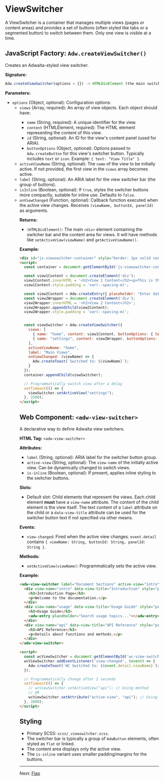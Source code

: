 # ViewSwitcher

A ViewSwitcher is a container that manages multiple views (pages or content areas) and provides a set of buttons (often styled like tabs or a segmented button) to switch between them. Only one view is visible at a time.

## JavaScript Factory: `Adw.createViewSwitcher()`

Creates an Adwaita-styled view switcher.

**Signature:**

```javascript
Adw.createViewSwitcher(options = {}) -> HTMLDivElement (the main switcher container)
```

**Parameters:**

*   `options` (Object, optional): Configuration options:
    *   `views` (Array<Object>, required): An array of view objects. Each object should have:
        *   `name` (String, required): A unique identifier for the view.
        *   `content` (HTMLElement, required): The HTML element representing the content of this view.
        *   `id` (String, optional): An ID for the view's content panel (used for ARIA).
        *   `buttonOptions` (Object, optional): Options passed to `Adw.createButton` for this view's switcher button. Typically includes `text` or `icon`. Example: `{ text: "View Title" }`.
    *   `activeViewName` (String, optional): The `name` of the view to be initially active. If not provided, the first view in the `views` array becomes active.
    *   `label` (String, optional): An ARIA label for the view switcher bar (the group of buttons).
    *   `isInline` (Boolean, optional): If `true`, styles the switcher buttons more compactly, suitable for inline use. Defaults to `false`.
    *   `onViewChanged` (Function, optional): Callback function executed when the active view changes. Receives `(viewName, buttonId, panelId)` as arguments.

**Returns:**

*   `(HTMLDivElement)`: The main `<div>` element containing the switcher bar and the content area for views. It will have methods like `setActiveView(viewName)` and `getActiveViewName()`.

**Example:**

```html
<div id="js-viewswitcher-container" style="border: 1px solid var(--borders-color); padding: var(--spacing-s);"></div>
<script>
  const container = document.getElementById('js-viewswitcher-container');

  const view1Content = document.createElement('div');
  view1Content.innerHTML = '<h2>View 1 Content</h2><p>This is the first page.</p>';
  view1Content.style.padding = 'var(--spacing-m)';

  const view2Content = Adw.createEntry({ placeholder: "Enter data for view 2..." });
  const view2Wrapper = document.createElement('div');
  view2Wrapper.innerHTML = '<h2>View 2 Content</h2>';
  view2Wrapper.appendChild(view2Content);
  view2Wrapper.style.padding = 'var(--spacing-m)';


  const viewSwitcher = Adw.createViewSwitcher({
    views: [
      { name: "home", content: view1Content, buttonOptions: { text: "Home" } },
      { name: "settings", content: view2Wrapper, buttonOptions: { text: "Settings" } }
    ],
    activeViewName: "home",
    label: "Main Views",
    onViewChanged: (viewName) => {
      Adw.createToast(`Switched to: ${viewName}`);
    }
  });
  container.appendChild(viewSwitcher);

  // Programmatically switch view after a delay
  setTimeout(() => {
    viewSwitcher.setActiveView("settings");
  }, 2500);
</script>
```

## Web Component: `<adw-view-switcher>`

A declarative way to define Adwaita view switchers.

**HTML Tag:** `<adw-view-switcher>`

**Attributes:**

*   `label` (String, optional): ARIA label for the switcher button group.
*   `active-view` (String, optional): The `view-name` of the initially active view. Can be dynamically changed to switch views.
*   `is-inline` (Boolean, optional): If present, applies inline styling to the switcher buttons.

**Slots:**

*   Default slot: Child elements that represent the views. Each child element **must** have a `view-name` attribute. The content of the child element is the view itself. The text content of a `label` attribute on the child or a `data-view-title` attribute can be used for the switcher button text if not specified via other means.

**Events:**

*   `view-changed`: Fired when the active view changes. `event.detail` contains `{ viewName: String, buttonId: String, panelId: String }`.

**Methods:**
*   `setActiveView(viewName)`: Programmatically sets the active view.

**Example:**

```html
<adw-view-switcher label="Document Sections" active-view="intro" id="wc-view-switcher" style="border: 1px solid var(--borders-color); padding: var(--spacing-s);">
  <div view-name="intro" data-view-title="Introduction" style="padding: var(--spacing-m);">
    <h3>Introduction Page</h3>
    <p>Welcome to the documentation.</p>
  </div>
  <div view-name="usage" data-view-title="Usage Guide" style="padding: var(--spacing-m);">
    <h3>Usage Guide</h3>
    <adw-entry placeholder="Search usage topics..."></adw-entry>
  </div>
  <div view-name="api" data-view-title="API Reference" style="padding: var(--spacing-m);">
    <h3>API Reference</h3>
    <p>Details about functions and methods.</p>
  </div>
</adw-view-switcher>

<script>
  const wcViewSwitcher = document.getElementById('wc-view-switcher');
  wcViewSwitcher.addEventListener('view-changed', (event) => {
    Adw.createToast(`WC Switched to: ${event.detail.viewName}`);
  });

  // Programmatically change after 2 seconds
  setTimeout(() => {
    // wcViewSwitcher.setActiveView("api"); // Using method
    // OR
    wcViewSwitcher.setAttribute("active-view", "api"); // Using attribute
  }, 2000);
</script>
```

## Styling

*   Primary SCSS: `scss/_viewswitcher.scss`.
*   The switcher bar is typically a group of `AdwButton` elements, often styled as `flat` or linked.
*   The content area displays only the active view.
*   The `is-inline` variant uses smaller padding/margins for the buttons.

---
Next: [Flap](./flap.md)
